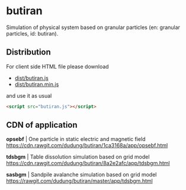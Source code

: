 # butiran
Simulation of physical system based on granular particles (en: granular particles, id: butiran).

## Distribution
For client side HTML file please download

* [dist/butiran.js](https://github.com/dudung/butiran/blob/master/dist/butiran.js)
* [dist/butiran.min.js](https://github.com/dudung/butiran/blob/master/dist/butiran.min.js)

and use it as usual

```html
<script src="butiran.js"></script>
```

## CDN of application

**opsebf** | One particle in static electric and magnetic field \
https://cdn.rawgit.com/dudung/butiran/1ca3168a/app/opsebf.html

**tdsbgm** | Table dissolution simulation based on grid model \
https://cdn.rawgit.com/dudung/butiran/8a2e2afc/app/tdsbgm.html

**sasbgm** | Sandpile avalanche simulation based on grid model \
https://rawgit.com/dudung/butiran/master/app/tdsbgm.html
